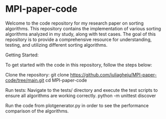 # MPI-paper-code
Welcome to the code repository for my research paper on sorting algorithms. This repository contains the implementation of various sorting algorithms analyzed in my study, along with test cases. The goal of this repository is to provide a comprehensive resource for understanding, testing, and utilizing different sorting algorithms.

Getting Started:

To get started with the code in this repository, follow the steps below:

Clone the repository:
git clone https://github.com/iuliagheju/MPI-paper-code/tree/main.git
cd MPI-paper-code

Run tests:
Navigate to the tests/ directory and execute the test scripts to ensure all algorithms are working correctly.
python -m unittest discover

Run the code from plotgenerator.py in order to see the performance comparison of the algorithms.
